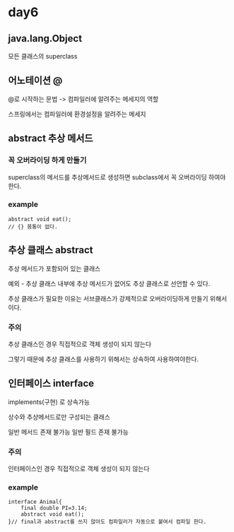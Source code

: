 # day6

## java.lang.Object

모든 클래스의 superclass 

## 어노테이션 @

@로 시작하는 문법 -> 컴파일러에 알려주는 메세지의 역할

스프링에서는 컴파일러에 환경설정을 알려주는 메세지

## abstract 추상 메서드
### 꼭 오버라이딩 하게 만들기

superclass의 메서드를 추상메서드로 생성하면 subclass에서 꼭 오버라이딩 하여야 한다.

### example

    abstract void eat();
    // {} 몸통이 없다.
    
## 추상 클래스 abstract

추상 메서드가 포함되어 있는 클래스

예외 - 추상 클래스 내부에 추상 메서드가 없어도 추상 클래스로 선언할 수 있다.

추상 클래스가 필요한 이유는 서브클래스가 강제적으로 오버라이딩하게 만들기 위해서 이다.

### 주의
추상 클래스인 경우 직접적으로 객체 생성이 되지 않는다

그렇기 때문에 추상 클래스를 사용하기 위해서는 상속하여 사용하여야한다.

## 인터페이스 interface
implements(구현) 로 상속가능

상수와 추상메서드로만 구성되는 클래스

일반 메서드 존재 불가능
일반 필드 존재 불가능

### 주의
인터페이스인 경우 직접적으로 객체 생성이 되지 않는다

### example
    interface Animal{
        final double PI=3.14;
        abstract void eat();
    }// final과 abstract를 쓰지 않아도 컴파일러가 자동으로 붙여서 컴파일 한다.
    
